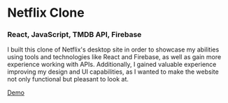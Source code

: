 # Netflix Clone

### React, JavaScript, TMDB API, Firebase

I built this clone of Netflix's desktop site in order to showcase my abilities using tools and technologies like React and Firebase, as well as gain more experience working with APIs. Additionally, I gained valuable experience improving my design and UI capabilities, as I wanted to make the website not only functional but pleasant to look at.

[Demo](https://netflix-project-clone.netlify.app/)

